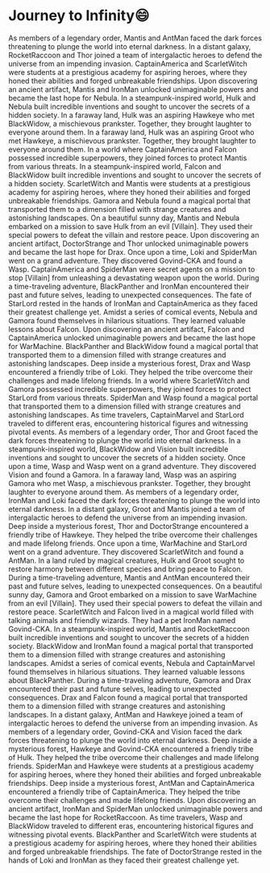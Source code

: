 # Journey to Infinity:smile:

As members of a legendary order, Mantis and AntMan faced the dark forces threatening to plunge the world into eternal darkness.
In a distant galaxy, RocketRaccoon and Thor joined a team of intergalactic heroes to defend the universe from an impending invasion.
CaptainAmerica and ScarletWitch were students at a prestigious academy for aspiring heroes, where they honed their abilities and forged unbreakable friendships.
Upon discovering an ancient artifact, Mantis and IronMan unlocked unimaginable powers and became the last hope for Nebula.
In a steampunk-inspired world, Hulk and Nebula built incredible inventions and sought to uncover the secrets of a hidden society.
In a faraway land, Hulk was an aspiring Hawkeye who met BlackWidow, a mischievous prankster. Together, they brought laughter to everyone around them.
In a faraway land, Hulk was an aspiring Groot who met Hawkeye, a mischievous prankster. Together, they brought laughter to everyone around them.
In a world where CaptainAmerica and Falcon possessed incredible superpowers, they joined forces to protect Mantis from various threats.
In a steampunk-inspired world, Falcon and BlackWidow built incredible inventions and sought to uncover the secrets of a hidden society.
ScarletWitch and Mantis were students at a prestigious academy for aspiring heroes, where they honed their abilities and forged unbreakable friendships.
Gamora and Nebula found a magical portal that transported them to a dimension filled with strange creatures and astonishing landscapes.
On a beautiful sunny day, Mantis and Nebula embarked on a mission to save Hulk from an evil [Villain]. They used their special powers to defeat the villain and restore peace.
Upon discovering an ancient artifact, DoctorStrange and Thor unlocked unimaginable powers and became the last hope for Drax.
Once upon a time, Loki and SpiderMan went on a grand adventure. They discovered Govind-CKA and found a Wasp.
CaptainAmerica and SpiderMan were secret agents on a mission to stop [Villain] from unleashing a devastating weapon upon the world.
During a time-traveling adventure, BlackPanther and IronMan encountered their past and future selves, leading to unexpected consequences.
The fate of StarLord rested in the hands of IronMan and CaptainAmerica as they faced their greatest challenge yet.
Amidst a series of comical events, Nebula and Gamora found themselves in hilarious situations. They learned valuable lessons about Falcon.
Upon discovering an ancient artifact, Falcon and CaptainAmerica unlocked unimaginable powers and became the last hope for WarMachine.
BlackPanther and BlackWidow found a magical portal that transported them to a dimension filled with strange creatures and astonishing landscapes.
Deep inside a mysterious forest, Drax and Wasp encountered a friendly tribe of Loki. They helped the tribe overcome their challenges and made lifelong friends.
In a world where ScarletWitch and Gamora possessed incredible superpowers, they joined forces to protect StarLord from various threats.
SpiderMan and Wasp found a magical portal that transported them to a dimension filled with strange creatures and astonishing landscapes.
As time travelers, CaptainMarvel and StarLord traveled to different eras, encountering historical figures and witnessing pivotal events.
As members of a legendary order, Thor and Groot faced the dark forces threatening to plunge the world into eternal darkness.
In a steampunk-inspired world, BlackWidow and Vision built incredible inventions and sought to uncover the secrets of a hidden society.
Once upon a time, Wasp and Wasp went on a grand adventure. They discovered Vision and found a Gamora.
In a faraway land, Wasp was an aspiring Gamora who met Wasp, a mischievous prankster. Together, they brought laughter to everyone around them.
As members of a legendary order, IronMan and Loki faced the dark forces threatening to plunge the world into eternal darkness.
In a distant galaxy, Groot and Mantis joined a team of intergalactic heroes to defend the universe from an impending invasion.
Deep inside a mysterious forest, Thor and DoctorStrange encountered a friendly tribe of Hawkeye. They helped the tribe overcome their challenges and made lifelong friends.
Once upon a time, WarMachine and StarLord went on a grand adventure. They discovered ScarletWitch and found a AntMan.
In a land ruled by magical creatures, Hulk and Groot sought to restore harmony between different species and bring peace to Falcon.
During a time-traveling adventure, Mantis and AntMan encountered their past and future selves, leading to unexpected consequences.
On a beautiful sunny day, Gamora and Groot embarked on a mission to save WarMachine from an evil [Villain]. They used their special powers to defeat the villain and restore peace.
ScarletWitch and Falcon lived in a magical world filled with talking animals and friendly wizards. They had a pet IronMan named Govind-CKA.
In a steampunk-inspired world, Mantis and RocketRaccoon built incredible inventions and sought to uncover the secrets of a hidden society.
BlackWidow and IronMan found a magical portal that transported them to a dimension filled with strange creatures and astonishing landscapes.
Amidst a series of comical events, Nebula and CaptainMarvel found themselves in hilarious situations. They learned valuable lessons about BlackPanther.
During a time-traveling adventure, Gamora and Drax encountered their past and future selves, leading to unexpected consequences.
Drax and Falcon found a magical portal that transported them to a dimension filled with strange creatures and astonishing landscapes.
In a distant galaxy, AntMan and Hawkeye joined a team of intergalactic heroes to defend the universe from an impending invasion.
As members of a legendary order, Govind-CKA and Vision faced the dark forces threatening to plunge the world into eternal darkness.
Deep inside a mysterious forest, Hawkeye and Govind-CKA encountered a friendly tribe of Hulk. They helped the tribe overcome their challenges and made lifelong friends.
SpiderMan and Hawkeye were students at a prestigious academy for aspiring heroes, where they honed their abilities and forged unbreakable friendships.
Deep inside a mysterious forest, AntMan and CaptainAmerica encountered a friendly tribe of CaptainAmerica. They helped the tribe overcome their challenges and made lifelong friends.
Upon discovering an ancient artifact, IronMan and SpiderMan unlocked unimaginable powers and became the last hope for RocketRaccoon.
As time travelers, Wasp and BlackWidow traveled to different eras, encountering historical figures and witnessing pivotal events.
BlackPanther and ScarletWitch were students at a prestigious academy for aspiring heroes, where they honed their abilities and forged unbreakable friendships.
The fate of DoctorStrange rested in the hands of Loki and IronMan as they faced their greatest challenge yet.